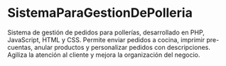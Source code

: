 # SistemaParaGestionDePolleria
Sistema de gestión de pedidos para pollerías, desarrollado en PHP, JavaScript, HTML y CSS. Permite enviar pedidos a cocina, imprimir pre-cuentas, anular productos y personalizar pedidos con descripciones. Agiliza la atención al cliente y mejora la organización del negocio.
